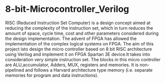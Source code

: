 # 8-bit-Microcontroller_Verilog

RISC  (Reduced  Instruction  Set  Computer)  is  a  design  concept  aimed  at reducing  the  complexity  of  the  instruction  set,  which  in  turn  reduces  the amount  of  space,  cycle  time,  cost  and  other  parameters  considered  during the design implementation.  The advent of FPGA has allowed the implementation of the complex logical systems on FPGA. The aim of this project isto design the micro controller based on 8 bit RISC architecture using Verilog and  implement  it  on  FPGA  Spartan  3E  device.It  takes  into  consideration very  simple  instruction  set.   The  blocks  in  this  micro  controller  are  ALU,accumulator,  Adders,  MUX, registers and memories.  It is non-pipelined and follows a Harvard architecture type memory (i.e.  separate memories for program and data instructions).
